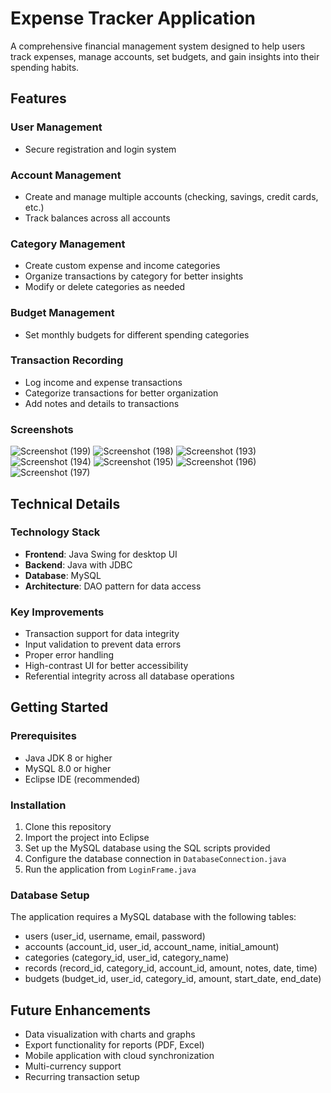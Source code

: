 # Expense Tracker Application

A comprehensive financial management system designed to help users track expenses, manage accounts, set budgets, and gain insights into their spending habits.

## Features

### User Management

- Secure registration and login system


### Account Management

- Create and manage multiple accounts (checking, savings, credit cards, etc.)
- Track balances across all accounts


### Category Management

- Create custom expense and income categories
- Organize transactions by category for better insights
- Modify or delete categories as needed

### Budget Management

- Set monthly budgets for different spending categories

### Transaction Recording

- Log income and expense transactions
- Categorize transactions for better organization
- Add notes and details to transactions


### Screenshots
![Screenshot (199)](https://github.com/user-attachments/assets/0ffc413d-e0e2-4d34-b1d9-f6830c70bc2a)
![Screenshot (198)](https://github.com/user-attachments/assets/322716d5-c638-4d09-9000-e41a1322bfe0)
![Screenshot (193)](https://github.com/user-attachments/assets/894fcca8-014c-4624-9bb3-c8160cf314c9)
![Screenshot (194)](https://github.com/user-attachments/assets/5b4d8653-de41-4ee4-8df8-98e6ae9ae583)
![Screenshot (195)](https://github.com/user-attachments/assets/efc45538-9a49-4281-922e-0e3ff1a79a5f)
![Screenshot (196)](https://github.com/user-attachments/assets/fa77c6e6-52b9-4aea-85e4-7470bfb81693)
![Screenshot (197)](https://github.com/user-attachments/assets/3a15886c-73b5-4274-b294-00e2d9268d0c)







## Technical Details

### Technology Stack

- **Frontend**: Java Swing for desktop UI
- **Backend**: Java with JDBC
- **Database**: MySQL
- **Architecture**: DAO pattern for data access

### Key Improvements

- Transaction support for data integrity
- Input validation to prevent data errors
- Proper error handling
- High-contrast UI for better accessibility
- Referential integrity across all database operations

## Getting Started

### Prerequisites

- Java JDK 8 or higher
- MySQL 8.0 or higher
- Eclipse IDE (recommended)

### Installation

1. Clone this repository
2. Import the project into Eclipse
3. Set up the MySQL database using the SQL scripts provided
4. Configure the database connection in `DatabaseConnection.java`
5. Run the application from `LoginFrame.java`

### Database Setup

The application requires a MySQL database with the following tables:

- users (user_id, username, email, password)
- accounts (account_id, user_id, account_name, initial_amount)
- categories (category_id, user_id, category_name)
- records (record_id, category_id, account_id, amount, notes, date, time)
- budgets (budget_id, user_id, category_id, amount, start_date, end_date)

## Future Enhancements

- Data visualization with charts and graphs
- Export functionality for reports (PDF, Excel)
- Mobile application with cloud synchronization
- Multi-currency support
- Recurring transaction setup
